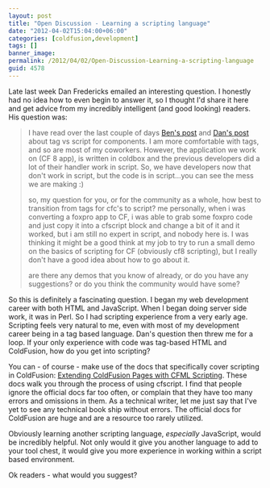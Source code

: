 ```yaml
---
layout: post
title: "Open Discussion - Learning a scripting language"
date: "2012-04-02T15:04:00+06:00"
categories: [coldfusion,development]
tags: []
banner_image: 
permalink: /2012/04/02/Open-Discussion-Learning-a-scripting-language
guid: 4578
---
```


Late last week Dan Fredericks emailed an interesting question. I honestly had no idea how to even begin to answer it, so I thought I'd share it here and get advice from my incredibly intelligent (and good looking) readers. His question was:
<p>
<blockquote>
I have read over the last couple of days <a href="http://www.bennadel.com/blog/2354-ColdFusion-10-Script-vs-Tags-And-My-Coding-Methodology.htm">Ben's post</a> and <a href="http://www.danvega.org/blog/2012/3/29/Component-output-script-vs-tags">Dan's post</a> about tag vs script for components. I am more comfortable with tags, and so are most of my coworkers. However, the application we work on (CF 8 app), is written in coldbox and the previous developers did a lot of their handler work in script. So, we have developers now that don't work in script, but the code is in script...you can see the mess we are making :)
<p>

so, my question for you, or for the community as a whole, how best to transition from tags for cfc's to script? me personally, when i was converting a foxpro app to CF, i was able to grab some foxpro code and just copy it into a cfscript block and change a bit of it and it worked, but i am still no expert in script, and nobody here is. I was thinking it might be a good think at my job to try to run a small demo on the basics of scripting for CF (obviously cf8 scripting), but I really don't have a good idea about how to go about it.
<p>

are there any demos that you know of already, or do you have any suggestions? or do you think the community would have some?
</blockquote>
<!--more-->
<p>

So this is definitely a fascinating question. I began my web development career with both HTML and JavaScript. When I began doing server side work, it was in Perl. So I had scripting experience from a very early age. Scripting feels very natural to me, even with most of my development career being in a tag based language. Dan's question then threw me for a loop. If your only experience with code was tag-based HTML and ColdFusion, how do you get into scripting?

<p>

You can - of course - make use of the docs that specifically cover scripting in ColdFusion: <a href="http://help.adobe.com/en_US/ColdFusion/9.0/Developing/WSc3ff6d0ea77859461172e0811cbec22c24-7feb.html">Extending ColdFusion Pages with CFML Scripting</a>. These docs walk you through the process of using cfscript. I find that people ignore the official docs far too often, or complain that they have too many errors and omissions in them. As a technical writer, let me just say that I've yet to see any technical book ship without errors. The official docs for ColdFusion are huge and are a resource too rarely utilized.

<p>

Obviously learning another scripting language, <i>especially</i> JavaScript, would be incredibly helpful. Not only would it give you another language to add to your tool chest, it would give you more experience in working within a script based environment.

<p>

Ok readers - what would you suggest?